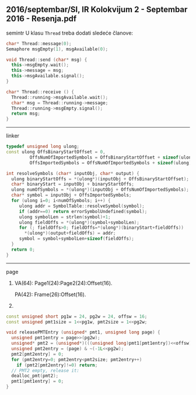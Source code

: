 2016/septembar/SI, IR Kolokvijum 2 - Septembar 2016 - Resenja.pdf
--------------------------------------------------------------------------------
semintr
U klasu `Thread` treba dodati sledeće članove:
```cpp
char* Thread::message(0);
Semaphore msgEmpty(1), msgAvailable(0);
```
```cpp
void Thread::send (char* msg) {
  this->msgEmpty.wait();
  this->message = msg;
  this->msgAvailable.signal();
}

char* Thread::receive () {
  Thread::running->msgAvailable.wait();
  char* msg = Thread::running->message;
  Thread::running->msgEmpty.signal();
  return msg;
}
```

--------------------------------------------------------------------------------
linker
```cpp
typedef unsigned long ulong;
const ulong OffsBinaryStartOffset = 0,
         OffsNumOfImportedSymbols = OffsBinaryStartOffset + sizeof(ulong),
         OffsImportedSymbols = OffsNumOfImportedSymbols + sizeof(ulong);

int resolveSymbols (char* inputObj, char* output) {
  ulong binaryStartOffs = *(ulong*)(inputObj + OffsBinaryStartOffset);
  char* binaryStart = inputObj + binaryStartOffs;
  ulong numOfSymbols = *(ulong*)(inputObj + OffsNumOfImportedSymbols);
  char* symbol = inputObj + OffsImportedSymbols;
  for (ulong i=0; i<numOfSymbols; i++) {
     ulong addr = SymbolTable::resolveSymbol(symbol);
     if (addr==0) return errorSymbolUndefined(symbol);
     ulong symbolLen = strlen(symbol)+1;
     ulong fieldOffs = *(ulong*)(symbol+symbolLen);
     for (; fieldOffs>0; fieldOffs=*(ulong*)(binaryStart+fieldOffs))
       *(ulong*)(output+fieldOffs) = addr;
     symbol = symbol+symbolLen+sizeof(fieldOffs);
  }
  return 0;
}
```

--------------------------------------------------------------------------------
page
1. VA(64): Page1(24):Page2(24):Offset(16).
   
   PA(42): Frame(26):Offset(16).
2. 
```cpp
const unsigned short pg1w = 24, pg2w = 24, offsw = 16;
const unsigned pmt1size = 1<<pg1w, pmt2size = 1<<pg2w;

void releasePMTEntry (unsigned* pmt1, unsigned long page) {
  unsigned pmt1entry = page>>(pg2w);
  unsigned* pmt2 = (unsigned*)(((unsigned long)pmt1[pmt1entry])<<offsw);
  unsigned pmt2entry = (page) & ~(-1L<<pg2w);
  pmt2[pmt2entry] = 0;
  for (pmt2entry=0; pmt2entry<pmt2size; pmt2entry++)
    if (pmt2[pmt2entry]!=0) return;
  // PMT2 empty, release it:
  dealloc_pmt(pmt2);
  pmt1[pmt1entry] = 0;
}
```

